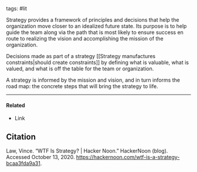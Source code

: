 tags: #lit 

Strategy provides a framework of principles and decisions that help the organization move closer to an idealized future state. Its purpose is to help guide the team along via the path that is most likely to ensure success en route to realizing the vision and accomplishing the mission of the organization. 

Decisions made as part of a strategy [[Strategy manufactures constraints|should create constraints]] by defining what is valuable, what is valued, and what is off the table for the team or organization. 

A strategy is informed by the mission and vision, and in turn informs the road map: the concrete steps that will bring the strategy to life.

---
#### Related
- Link

## Citation
Law, Vince. “WTF Is Strategy? | Hacker Noon.” HackerNoon (blog). Accessed October 13, 2020. https://hackernoon.com/wtf-is-a-strategy-bcaa3fda9a31.
